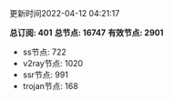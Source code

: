 更新时间2022-04-12 04:21:17

**总订阅: 401**
**总节点: 16747**
**有效节点: 2901**
- ss节点: 722
- v2ray节点: 1020
- ssr节点: 991
- trojan节点: 168
